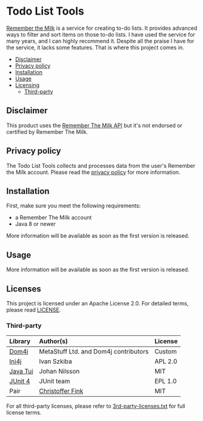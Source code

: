 # Todo List Tools
[Remember the Milk][1] is a service for creating to-do lists. It provides 
advanced ways to filter and sort items on those to-do lists. I have used the 
service for many years, and I can highly recommend it. Despite all the praise 
I have for the service, it lacks some features. That is where this project 
comes in.

* [Disclaimer](#disclaimer)
* [Privacy policy](#privacy-policy)
* [Installation](#installation)
* [Usage](#usage)
* [Licensing](#licensing)
    * [Third-party](#third-party)

## Disclaimer
This product uses the [Remember The Milk API][5] but it's not endorsed or 
certified by Remember The Milk.

## Privacy policy
The Todo List Tools collects and processes data from the user's Remember the 
Milk account. Please read the [privacy policy][2] for more information.

## Installation
First, make sure you meet the following requirements:
* a Remember The Milk account
* Java 8 or newer

More information will be available as soon as the first version is released.

## Usage
More information will be available as soon as the first version is released.

## Licenses
This project is licensed under an Apache License 2.0. For detailed terms, 
please read [LICENSE][3]. 

### Third-party
| Library | Author(s) | License
| :-- | :-- | :--
| [Dom4j][7] | MetaStuff Ltd. and Dom4j contributors | Custom
| [Ini4j][8] | Ivan Szkiba | APL 2.0
| [Java Tui][10] | Johan Nilsson | MIT
| [JUnit 4][9] | JUnit team | EPL 1.0
| Pair | [Christoffer Fink][4] | MIT

For all third-party licenses, please refer to [3rd-party-licenses.txt][6] 
for full license terms.


[1]: https://www.rememberthemilk.com
[2]: privacy-policy.md
[3]: LICENSE
[4]: https://github.com/finkn
[5]: https://www.rememberthemilk.com/services/api/
[6]: 3rd-party-licenses.txt
[7]: https://dom4j.github.io/
[8]: http://ini4j.sourceforge.net/index.html
[9]: https://junit.org/junit4/
[10]: https://github.com/olivertwistor/java-tui
